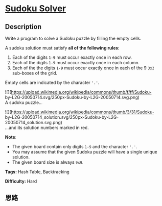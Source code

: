 # [Sudoku Solver][title]

## Description

Write a program to solve a Sudoku puzzle by filling the empty cells.

A sudoku solution must satisfy **all of  the following rules**:

  1. Each of the digits `1-9` must occur exactly once in each row.
  2. Each of the digits `1-9` must occur exactly once in each column.
  3. Each of the the digits `1-9` must occur exactly once in each of the 9 `3x3` sub-boxes of the grid.

Empty cells are indicated by the character `'.'`.

![](https://upload.wikimedia.org/wikipedia/commons/thumb/f/ff/Sudoku-
by-L2G-20050714.svg/250px-Sudoku-by-L2G-20050714.svg.png)  
A sudoku puzzle...

![](https://upload.wikimedia.org/wikipedia/commons/thumb/3/31/Sudoku-
by-L2G-20050714_solution.svg/250px-Sudoku-by-L2G-20050714_solution.svg.png)  
...and its solution numbers marked in red.

**Note:**

  * The given board contain only digits `1-9` and the character `'.'`.
  * You may assume that the given Sudoku puzzle will have a single unique solution.
  * The given board size is always `9x9`.


**Tags:** Hash Table, Backtracking

**Difficulty:** Hard

## 思路

[title]: https://leetcode.com/problems/sudoku-solver
